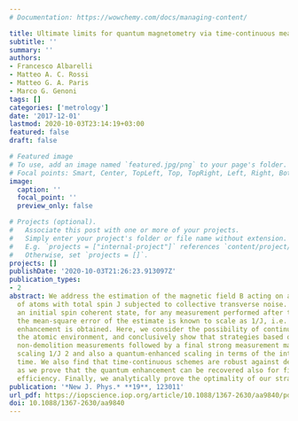 ```yaml
---
# Documentation: https://wowchemy.com/docs/managing-content/

title: Ultimate limits for quantum magnetometry via time-continuous measurements
subtitle: ''
summary: ''
authors:
- Francesco Albarelli
- Matteo A. C. Rossi
- Matteo G. A. Paris
- Marco G. Genoni
tags: []
categories: ['metrology']
date: '2017-12-01'
lastmod: 2020-10-03T23:14:19+03:00
featured: false
draft: false

# Featured image
# To use, add an image named `featured.jpg/png` to your page's folder.
# Focal points: Smart, Center, TopLeft, Top, TopRight, Left, Right, BottomLeft, Bottom, BottomRight.
image:
  caption: ''
  focal_point: ''
  preview_only: false

# Projects (optional).
#   Associate this post with one or more of your projects.
#   Simply enter your project's folder or file name without extension.
#   E.g. `projects = ["internal-project"]` references `content/project/deep-learning/index.md`.
#   Otherwise, set `projects = []`.
projects: []
publishDate: '2020-10-03T21:26:23.913097Z'
publication_types:
- 2
abstract: We address the estimation of the magnetic field B acting on an ensemble
  of atoms with total spin J subjected to collective transverse noise. By preparing
  an initial spin coherent state, for any measurement performed after the evolution,
  the mean-square error of the estimate is known to scale as 1/J, i.e. no quantum
  enhancement is obtained. Here, we consider the possibility of continuously monitoring
  the atomic environment, and conclusively show that strategies based on time-continuous
  non-demolition measurements followed by a final strong measurement may achieve Heisenberg-limited
  scaling 1/J 2 and also a quantum-enhanced scaling in terms of the interrogation
  time. We also find that time-continuous schemes are robust against detection losses,
  as we prove that the quantum enhancement can be recovered also for finite measurement
  efficiency. Finally, we analytically prove the optimality of our strategy.
publication: '*New J. Phys.* **19**, 123011'
url_pdf: https://iopscience.iop.org/article/10.1088/1367-2630/aa9840/pdf
doi: 10.1088/1367-2630/aa9840
---
```

